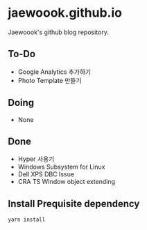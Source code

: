 # jaewoook.github.io

Jaewoook's github blog repository.

## To-Do

- Google Analytics 추가하기
- Photo Template 만들기

## Doing

- None

## Done

- Hyper 사용기
- Windows Subsystem for Linux
- Dell XPS DBC Issue
- CRA TS WIndow object extending

## Install Prequisite dependency

```sh
yarn install
```

